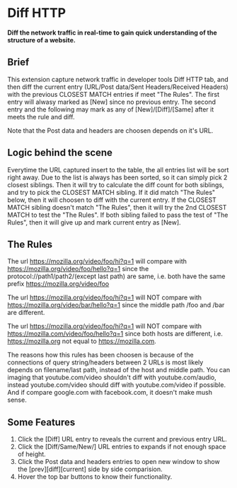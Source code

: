# Diff HTTP

**Diff the network traffic in real-time to gain quick understanding of the structure of a website.**

## Brief ##

This extension capture network traffic in developer tools Diff HTTP tab, and then diff the current entry (URL/Post data/Sent Headers/Received Headers) with the previous CLOSEST MATCH entries if meet "The Rules". The first entry will alwasy marked as [New] since no previous entry. The second entry and the following may mark as any of [New]/[Diff]/[Same] after it meets the rule and diff.

Note that the Post data and headers are choosen depends on it's URL.

## Logic behind the scene ##

Everytime the URL captured insert to the table, the all entries list will be sort right away. Due to the list is always has been sorted, so it can simply pick 2 closest siblings. Then it will try to calculate the diff count for both siblings, and try to pick the CLOSEST MATCH sibling. If it did match "The Rules" below, then it will choosen to diff with the current entry. If the CLOSEST MATCH sibling doesn't match "The Rules", then it will try the 2nd CLOSEST MATCH to test the "The Rules". If both sibling failed to pass the test of "The Rules", then it will give up and mark current entry as [New].

## The Rules ##

The url https://mozilla.org/video/foo/hi?q=1 will compare with https://mozilla.org/video/foo/hello?q=1 since the protocol://path1/path2/(except last path) are same, i.e. both have the same prefix https://mozilla.org/video/foo

The url https://mozilla.org/video/foo/hi?q=1 will NOT compare with https://mozilla.org/video/bar/hello?q=1 since the middle path /foo and /bar are different.

The url https://mozilla.org/video/foo/hi?q=1 will NOT compare with https://mozilla.com/video/foo/hello?q=1 since both hosts are different, i.e. https://mozilla.org not equal to https://mozilla.com.

The reasons how this rules has been choosen is because of the connections of query string/headers between 2 URLs is most likely depends on filename/last path, instead of the host and middle path. You can imaging that youtube.com/video shouldn't diff with youtube.com/audio, instead youtube.com/video should diff with youtube.com/video if possible. And if compare google.com with facebook.com, it doesn't make mush sense.

## Some Features ##

1. Click the [Diff] URL entry to reveals the current and previous entry URL.
2. Click the [Diff/Same/New/] URL entries to expands if not enough space of height.
3. Click the Post data and headers entries to open new window to show the [prev][diff][current] side by side comparision.
4. Hover the top bar buttons to know their functionality.




